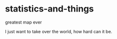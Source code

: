 # statistics-and-things
greatest map ever

I just want to take over the world, how hard can it be. 
